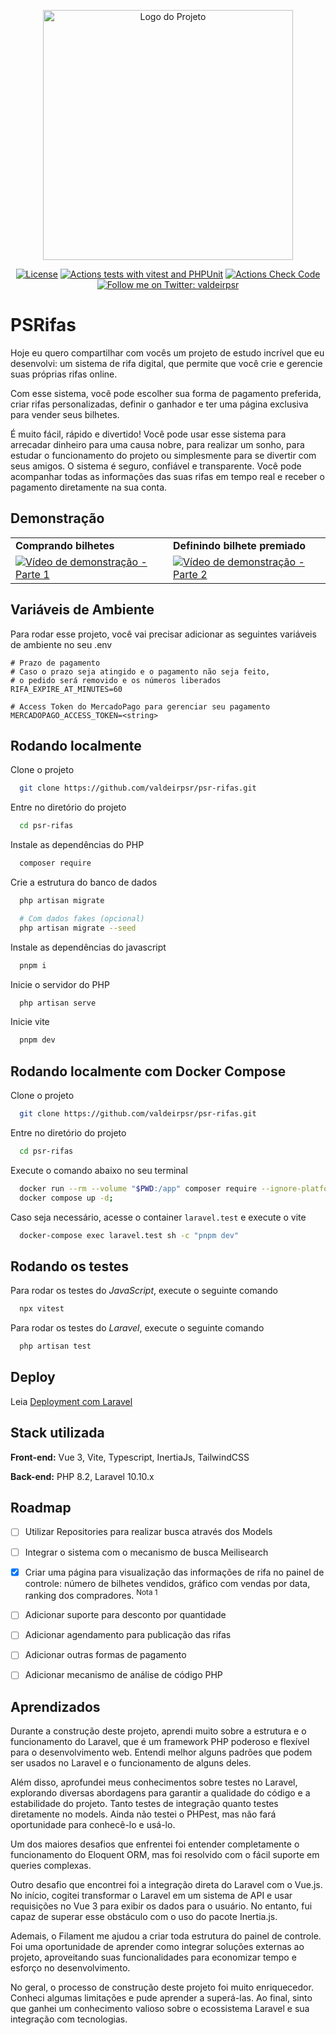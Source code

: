<p align="center"><a href="https://valdeir.dev" target="_blank"><img src="https://svgshare.com/i/vqm.svg" width="400" alt="Logo do Projeto"></a></p>

<p align="center">
<a href="https://github.com/valdeirpsr/psr-rifas/blob/main/LICENSE"><img src="https://img.shields.io/github/license/valdeirpsr/psr-rifas?logo=github&color=green&label=License" alt="License" /></a>
<a href="https://github.com/valdeirpsr/psr-rifas/actions/workflows/tests.yml"><img src="https://github.com/valdeirpsr/psr-rifas/actions/workflows/tests.yml/badge.svg" alt="Actions tests with vitest and PHPUnit" /></a>
<a href="https://github.com/valdeirpsr/psr-rifas/actions/workflows/check-codes.yml"><img src="https://github.com/valdeirpsr/psr-rifas/actions/workflows/check-codes.yml/badge.svg" alt="Actions Check Code" /></a>
<a href="https://twitter.com/valdeirpsr"><img src="https://img.shields.io/twitter/follow/valdeirpsr" alt="Follow me on Twitter: valdeirpsr" /></a>
</p>

# PSRifas

Hoje eu quero compartilhar com vocês um projeto de estudo incrível que eu desenvolvi: um sistema de rifa digital, que permite que você crie e gerencie suas próprias rifas online.

Com esse sistema, você pode escolher sua forma de pagamento preferida, criar rifas personalizadas, definir o ganhador e ter uma página exclusiva para vender seus bilhetes.

É muito fácil, rápido e divertido! Você pode usar esse sistema para arrecadar dinheiro para uma causa nobre, para realizar um sonho, para estudar o funcionamento do projeto ou simplesmente para se divertir com seus amigos. O sistema é seguro, confiável e transparente. Você pode acompanhar todas as informações das suas rifas em tempo real e receber o pagamento diretamente na sua conta.


## Demonstração

<table border="0">
<tr>
<td><b>Comprando bilhetes</b></td>
<td><b>Definindo bilhete premiado</b></td>
</tr>
<tr>
<td><a href="https://youtube.com/shorts/DoeD1DB_Jo8" target="_blank"><img src="https://img.youtube.com/vi/DoeD1DB_Jo8/hqdefault.jpg" alt="Vídeo de demonstração - Parte 1" /></a></td>
<td><a href="https://youtube.com/shorts/GmjgG-M2XDI" target="_blank"><img src="https://img.youtube.com/vi/GmjgG-M2XDI/hqdefault.jpg" alt="Vídeo de demonstração - Parte 2" /></a></td>
</tr>
</table>


## Variáveis de Ambiente

Para rodar esse projeto, você vai precisar adicionar as seguintes variáveis de ambiente no seu .env

```
# Prazo de pagamento
# Caso o prazo seja atingido e o pagamento não seja feito,
# o pedido será removido e os números liberados
RIFA_EXPIRE_AT_MINUTES=60
```

```
# Access Token do MercadoPago para gerenciar seu pagamento
MERCADOPAGO_ACCESS_TOKEN=<string>
```


## Rodando localmente

Clone o projeto

```bash
  git clone https://github.com/valdeirpsr/psr-rifas.git
```

Entre no diretório do projeto

```bash
  cd psr-rifas
```

Instale as dependências do PHP

```bash
  composer require
```

Crie a estrutura do banco de dados

```bash
  php artisan migrate

  # Com dados fakes (opcional)
  php artisan migrate --seed
```

Instale as dependências do javascript

```bash
  pnpm i
```

Inicie o servidor do PHP

```bash
  php artisan serve
```

Inicie vite

```bash
  pnpm dev
```
## Rodando localmente com Docker Compose

Clone o projeto

```bash
  git clone https://github.com/valdeirpsr/psr-rifas.git
```

Entre no diretório do projeto

```bash
  cd psr-rifas
```

Execute o comando abaixo no seu terminal

```bash
  docker run --rm --volume "$PWD:/app" composer require --ignore-platform-reqs;
  docker compose up -d;
```

Caso seja necessário, acesse o container `laravel.test` e execute o vite

```bash
  docker-compose exec laravel.test sh -c "pnpm dev"
```

## Rodando os testes

Para rodar os testes do *JavaScript*, execute o seguinte comando

```bash
  npx vitest
```

Para rodar os testes do *Laravel*, execute o seguinte comando

```bash
  php artisan test
```
## Deploy

Leia [Deployment com Laravel](https://laravel.com/docs/10.x/deployment)

## Stack utilizada

**Front-end:** Vue 3, Vite, Typescript, InertiaJs, TailwindCSS

**Back-end:** PHP 8.2, Laravel 10.10.x

## Roadmap

- [ ] Utilizar Repositories para realizar busca através dos Models

- [ ] Integrar o sistema com o mecanismo de busca Meilisearch

- [x] Criar uma página para visualização das informações de rifa no painel de controle: número de bilhetes vendidos, gráfico com vendas por data, ranking dos compradores. <sup>Nota 1</sup>

- [ ] Adicionar suporte para desconto por quantidade

- [ ] Adicionar agendamento para publicação das rifas

- [ ] Adicionar outras formas de pagamento

- [ ] Adicionar mecanismo de  análise de código PHP

## Aprendizados

Durante a construção deste projeto, aprendi muito sobre a estrutura e o funcionamento do Laravel, que é um framework PHP poderoso e flexível para o desenvolvimento web.
Entendi melhor alguns padrões que podem ser usados no Laravel e o funcionamento de alguns deles.

Além disso, aprofundei meus conhecimentos sobre testes no Laravel, explorando diversas abordagens para garantir a qualidade do código e a estabilidade do projeto. Tanto testes de integração quanto testes diretamente no models. Ainda não testei o PHPest, mas não fará oportunidade para conhecê-lo e usá-lo.

Um dos maiores desafios que enfrentei foi entender completamente o funcionamento do Eloquent ORM, mas foi resolvido com o fácil suporte em queries complexas.

Outro desafio que encontrei foi a integração direta do Laravel com o Vue.js. No início, cogitei transformar o Laravel em um sistema de API e usar requisições no Vue 3 para exibir os dados para o usuário. No entanto, fui capaz de superar esse obstáculo com o uso do pacote Inertia.js.

Ademais, o Filament me ajudou a criar toda estrutura do painel de controle. Foi uma oportunidade de aprender como integrar soluções externas ao projeto, aproveitando suas funcionalidades para economizar tempo e esforço no desenvolvimento.

No geral, o processo de construção deste projeto foi muito enriquecedor. Conheci algumas limitações e pude aprender a superá-las. Ao final, sinto que ganhei um conhecimento valioso sobre o ecossistema Laravel e sua integração com tecnologias.
